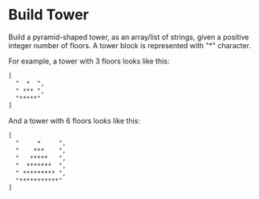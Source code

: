 # Build Tower

Build a pyramid-shaped tower, as an array/list of strings, given a positive integer number of floors. A tower block is represented with "*" character.

For example, a tower with 3 floors looks like this:

```Markdown
[
  "  *  ",
  " *** ", 
  "*****"
]
```

And a tower with 6 floors looks like this:

```Markdown
[
  "     *     ", 
  "    ***    ", 
  "   *****   ", 
  "  *******  ", 
  " ********* ", 
  "***********"
]
```
